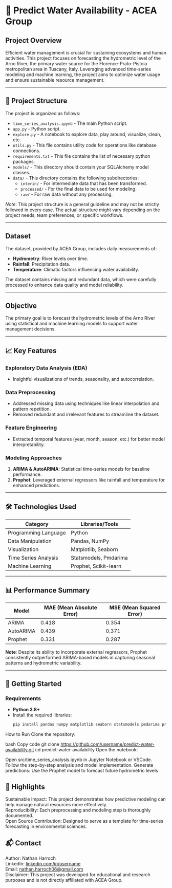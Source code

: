 # 🌊 Predict Water Availability - ACEA Group

## Project Overview
Efficient water management is crucial for sustaining ecosystems and human activities. This project focuses on forecasting the hydrometric level of the Arno River, the primary water source for the Florence-Prato-Pistoia metropolitan area in Tuscany, Italy. Leveraging advanced time-series modeling and machine learning, the project aims to optimize water usage and ensure sustainable resource management.

---

## 📂 Project Structure

The project is organized as follows:

- `time_series_analysis.ipynb` - The main Python script.
- `app.py` - Python script.
- `explore.py` - A notebook to explore data, play around, visualize, clean, etc. 
- `utils.py` - This file contains utility code for operations like database connections.
- `requirements.txt` - This file contains the list of necessary python packages.
- `models/` - This directory should contain your SQLAlchemy model classes.
- `data/` - This directory contains the following subdirectories:
  - `interin/` - For intermediate data that has been transformed.
  - `processed/` - For the final data to be used for modeling.
  - `raw/` - For raw data without any processing.

*Note*: This project structure is a general guideline and may not be strictly followed in every case. The actual structure might vary depending on the project needs, team preferences, or specific workflows.

---

## Dataset
The dataset, provided by ACEA Group, includes daily measurements of:
- **Hydrometry**: River levels over time.
- **Rainfall**: Precipitation data.
- **Temperature**: Climatic factors influencing water availability.

The dataset contains missing and redundant data, which were carefully processed to enhance data quality and model reliability.

---

## Objective
The primary goal is to forecast the hydrometric levels of the Arno River using statistical and machine learning models to support water management decisions.

---

## 📈 Key Features

### Exploratory Data Analysis (EDA)
- Insightful visualizations of trends, seasonality, and autocorrelation.

### Data Preprocessing
- Addressed missing data using techniques like linear interpolation and pattern repetition.
- Removed redundant and irrelevant features to streamline the dataset.

### Feature Engineering
- Extracted temporal features (year, month, season, etc.) for better model interpretability.

### Modeling Approaches
1. **ARIMA & AutoARIMA**: Statistical time-series models for baseline performance.
2. **Prophet**: Leveraged external regressors like rainfall and temperature for enhanced predictions.

---

## 🛠️ Technologies Used

| **Category**         | **Libraries/Tools**            |
|-----------------------|---------------------------------|
| Programming Language  | Python                         |
| Data Manipulation     | Pandas, NumPy                  |
| Visualization         | Matplotlib, Seaborn            |
| Time Series Analysis  | Statsmodels, Pmdarima          |
| Machine Learning      | Prophet, Scikit-learn          |

---

## 📊 Performance Summary

| **Model**       | **MAE (Mean Absolute Error)** | **MSE (Mean Squared Error)** |
|------------------|------------------------------|------------------------------|
| ARIMA           |       0.418                  |       0.354                  |
| AutoARIMA       |       0.439                  |       0.371                 |
| Prophet         |       0.331                  |       0.287                  |

**Note**: Despite its ability to incorporate external regressors, Prophet consistently outperformed ARIMA-based models in capturing seasonal patterns and hydrometric variability.

---

## 🚀 Getting Started

### Requirements
- **Python 3.8+**
- Install the required libraries:
  ```bash
  pip install pandas numpy matplotlib seaborn statsmodels pmdarima prophet scikit-learn
How to Run
Clone the repository:

bash
Copy code
git clone https://github.com/username/predict-water-availability.git
cd predict-water-availability
Open the notebook:

Open src/time_series_analysis.ipynb in Jupyter Notebook or VSCode.
Follow the step-by-step analysis and model implementation.
Generate predictions: Use the Prophet model to forecast future hydrometric levels

## 🌟 Highlights
Sustainable Impact: This project demonstrates how predictive modeling can help manage natural resources more effectively.   
Reproducibility: Each preprocessing and modeling step is thoroughly documented.    
Open Source Contribution: Designed to serve as a template for time-series forecasting in environmental sciences.  
## 📬 Contact
Author: Nathan Harroch  
LinkedIn: [linkedin.com/in/username](https://www.linkedin.com/in/nathan-harroch-b11590196/)  
Email: nathan.harroch06@gmail.com  
Disclaimer: This project was developed for educational and research purposes and is not directly affiliated with ACEA Group.  
